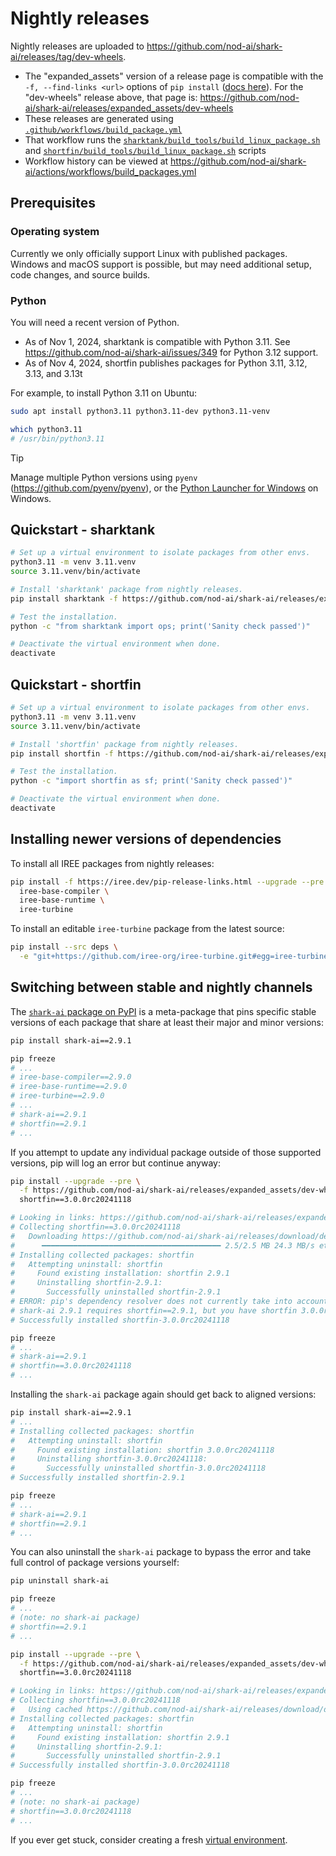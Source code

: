 # Nightly releases

Nightly releases are uploaded to
https://github.com/nod-ai/shark-ai/releases/tag/dev-wheels.

* The "expanded_assets" version of a release page is compatible with the
  `-f, --find-links <url>` options of `pip install`
  ([docs here](https://pip.pypa.io/en/stable/cli/pip_install/#cmdoption-f)).
  For the "dev-wheels" release above, that page is:
  <https://github.com/nod-ai/shark-ai/releases/expanded_assets/dev-wheels>
* These releases are generated using
  [`.github/workflows/build_package.yml`](../.github/workflows/build_packages.yml)
* That workflow runs the
  [`sharktank/build_tools/build_linux_package.sh`](../sharktank/build_tools/build_linux_package.sh)
  and
[`shortfin/build_tools/build_linux_package.sh`](../shortfin/build_tools/build_linux_package.sh)
  scripts
* Workflow history can be viewed at
  <https://github.com/nod-ai/shark-ai/actions/workflows/build_packages.yml>

## Prerequisites

### Operating system

Currently we only officially support Linux with published packages. Windows and
macOS support is possible, but may need additional setup, code changes, and
source builds.

### Python

You will need a recent version of Python.

* As of Nov 1, 2024, sharktank is compatible with Python 3.11. See
  https://github.com/nod-ai/shark-ai/issues/349 for Python 3.12 support.
* As of Nov 4, 2024, shortfin publishes packages for Python 3.11, 3.12, 3.13,
  and 3.13t

For example, to install Python 3.11 on Ubuntu:

```bash
sudo apt install python3.11 python3.11-dev python3.11-venv

which python3.11
# /usr/bin/python3.11
```

> [!TIP]
> Manage multiple Python versions using `pyenv`
> (<https://github.com/pyenv/pyenv>), or the
> [Python Launcher for Windows](https://docs.python.org/3/using/windows.html#python-launcher-for-windows)
> on Windows.

## Quickstart - sharktank

```bash
# Set up a virtual environment to isolate packages from other envs.
python3.11 -m venv 3.11.venv
source 3.11.venv/bin/activate

# Install 'sharktank' package from nightly releases.
pip install sharktank -f https://github.com/nod-ai/shark-ai/releases/expanded_assets/dev-wheels

# Test the installation.
python -c "from sharktank import ops; print('Sanity check passed')"

# Deactivate the virtual environment when done.
deactivate
```

## Quickstart - shortfin

```bash
# Set up a virtual environment to isolate packages from other envs.
python3.11 -m venv 3.11.venv
source 3.11.venv/bin/activate

# Install 'shortfin' package from nightly releases.
pip install shortfin -f https://github.com/nod-ai/shark-ai/releases/expanded_assets/dev-wheels

# Test the installation.
python -c "import shortfin as sf; print('Sanity check passed')"

# Deactivate the virtual environment when done.
deactivate
```

## Installing newer versions of dependencies

To install all IREE packages from nightly releases:

```bash
pip install -f https://iree.dev/pip-release-links.html --upgrade --pre \
  iree-base-compiler \
  iree-base-runtime \
  iree-turbine
```

To install an editable `iree-turbine` package from the latest source:

```bash
pip install --src deps \
  -e "git+https://github.com/iree-org/iree-turbine.git#egg=iree-turbine"
```

## Switching between stable and nightly channels

The [`shark-ai` package on PyPI](https://pypi.org/project/shark-ai/) is a
meta-package that pins specific stable versions of each package that share
at least their major and minor versions:

```bash
pip install shark-ai==2.9.1

pip freeze
# ...
# iree-base-compiler==2.9.0
# iree-base-runtime==2.9.0
# iree-turbine==2.9.0
# ...
# shark-ai==2.9.1
# shortfin==2.9.1
# ...
```

If you attempt to update any individual package outside of those supported
versions, pip will log an error but continue anyway:

```bash
pip install --upgrade --pre \
  -f https://github.com/nod-ai/shark-ai/releases/expanded_assets/dev-wheels \
  shortfin==3.0.0rc20241118

# Looking in links: https://github.com/nod-ai/shark-ai/releases/expanded_assets/dev-wheels
# Collecting shortfin==3.0.0rc20241118
#   Downloading https://github.com/nod-ai/shark-ai/releases/download/dev-wheels/shortfin-3.0.0rc20241118-cp311-cp311-manylinux_2_17_x86_64.manylinux2014_x86_64.whl (2.5 MB)
#      ━━━━━━━━━━━━━━━━━━━━━━━━━━━━━━━━━━━━━━━━ 2.5/2.5 MB 24.3 MB/s eta 0:00:00
# Installing collected packages: shortfin
#   Attempting uninstall: shortfin
#     Found existing installation: shortfin 2.9.1
#     Uninstalling shortfin-2.9.1:
#       Successfully uninstalled shortfin-2.9.1
# ERROR: pip's dependency resolver does not currently take into account all the packages that are installed. This behaviour is the source of the following dependency conflicts.
# shark-ai 2.9.1 requires shortfin==2.9.1, but you have shortfin 3.0.0rc20241118 which is incompatible.
# Successfully installed shortfin-3.0.0rc20241118

pip freeze
# ...
# shark-ai==2.9.1
# shortfin==3.0.0rc20241118
# ...
```

Installing the `shark-ai` package again should get back to aligned versions:

```bash
pip install shark-ai==2.9.1
# ...
# Installing collected packages: shortfin
#   Attempting uninstall: shortfin
#     Found existing installation: shortfin 3.0.0rc20241118
#     Uninstalling shortfin-3.0.0rc20241118:
#       Successfully uninstalled shortfin-3.0.0rc20241118
# Successfully installed shortfin-2.9.1

pip freeze
# ...
# shark-ai==2.9.1
# shortfin==2.9.1
# ...
```

You can also uninstall the `shark-ai` package to bypass the error and take full
control of package versions yourself:

```bash
pip uninstall shark-ai

pip freeze
# ...
# (note: no shark-ai package)
# shortfin==2.9.1
# ...

pip install --upgrade --pre \
  -f https://github.com/nod-ai/shark-ai/releases/expanded_assets/dev-wheels \
  shortfin==3.0.0rc20241118

# Looking in links: https://github.com/nod-ai/shark-ai/releases/expanded_assets/dev-wheels
# Collecting shortfin==3.0.0rc20241118
#   Using cached https://github.com/nod-ai/shark-ai/releases/download/dev-wheels/shortfin-3.0.0rc20241118-cp311-cp311-manylinux_2_17_x86_64.manylinux2014_x86_64.whl (2.5 MB)
# Installing collected packages: shortfin
#   Attempting uninstall: shortfin
#     Found existing installation: shortfin 2.9.1
#     Uninstalling shortfin-2.9.1:
#       Successfully uninstalled shortfin-2.9.1
# Successfully installed shortfin-3.0.0rc20241118

pip freeze
# ...
# (note: no shark-ai package)
# shortfin==3.0.0rc20241118
# ...
```

If you ever get stuck, consider creating a fresh
[virtual environment](https://docs.python.org/3/library/venv.html).
